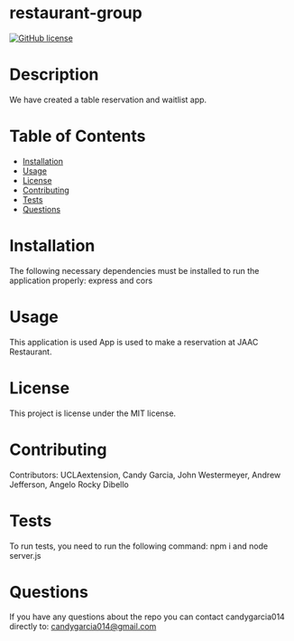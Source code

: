 
# restaurant-group
[![GitHub license](https://img.shields.io/badge/license-MIT-blue.svg)](https://github.com/candygarcia014/restaurant-group)
# Description
  We have created a table reservation and waitlist app. 
# Table of Contents 
* [Installation](#installation)
* [Usage](#usage)
* [License](#license)
* [Contributing](#contributing)
* [Tests](#tests)
* [Questions](#questions)
# Installation
The following necessary dependencies must be installed to run the application properly: express and cors
# Usage
​This application is used App is used to make a reservation at JAAC Restaurant.
# License
This project is license under the MIT license.
# Contributing
​Contributors: UCLAextension, Candy Garcia, John Westermeyer, Andrew Jefferson, Angelo Rocky Dibello
# Tests
To run tests, you need to run the following command: npm i and node server.js
# Questions
If you have any questions about the repo you can contact candygarcia014 directly to: candygarcia014@gmail.com